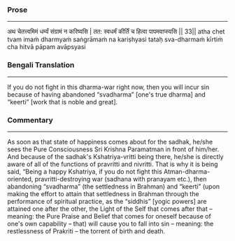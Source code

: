### Prose 
 --- 
अथ चेतत्त्वमिमं धर्म्यं संग्रामं न करिष्यसि |
तत: स्वधर्मं कीर्तिं च हित्वा पापमवाप्स्यसि || 33||
atha chet tvam imaṁ dharmyaṁ saṅgrāmaṁ na kariṣhyasi
tataḥ sva-dharmaṁ kīrtiṁ cha hitvā pāpam avāpsyasi

### Bengali Translation 
 --- 
If you do not fight in this dharma-war right now, then you will incur sin because of having abandoned “svadharma” [one's true dharma] and “keerti” [work that is noble and great].

### Commentary 
 --- 
As soon as that state of happiness comes about for the sadhak, he/she sees the Pure Consciousness Sri Krishna Paramatman in front of him/her. And because of the sadhak's Kshatriya-vritti being there, he/she is directly aware of all of the functions of pravritti and nivritti. That is why it is being said, “Being a happy Kshatriya, if you do not fight this Atman-dharma-oriented, pravritti-destroying war (sadhana with pranayam etc.), then abandoning “svadharma” (the settledness in Brahman) and “keerti” (upon making the effort to attain that settledness in Brahman through the performance of spiritual practice, as the “siddhis” [yogic powers] are attained one after the other, the Light of the Self that comes after that – meaning: the Pure Praise and Belief that comes for oneself because of one's own capability – that) will cause you to fall into sin – meaning: the restlessness of Prakriti – the torrent of birth and death.